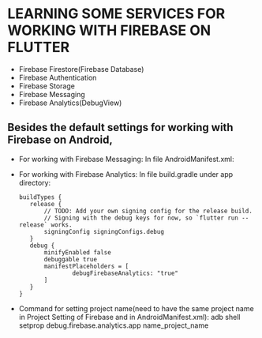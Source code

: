# LEARNING SOME SERVICES FOR WORKING WITH FIREBASE ON FLUTTER #
  * Firebase Firestore(Firebase Database)
  * Firebase Authentication
  * Firebase Storage
  * Firebase Messaging
  * Firebase Analytics(DebugView)

## Besides the default settings for working with Firebase on Android, 
  * For working with Firebase Messaging: In file AndroidManifest.xml:
            <intent-filter>
                <action android:name="FLUTTER_NOTIFICATION_CLICK" />
                <category android:name="android.intent.category.DEFAULT" />
            </intent-filter>

  * For working with Firebase Analytics: In file build.gradle under app directory:
     ```
     buildTypes {
        release {
            // TODO: Add your own signing config for the release build.
            // Signing with the debug keys for now, so `flutter run --release` works.
            signingConfig signingConfigs.debug
        }
        debug {
            minifyEnabled false
            debuggable true
            manifestPlaceholders = [
                    debugFirebaseAnalytics: "true"
            ]
        }
    }
    ```
  
  * Command for setting project name(need to have the same project name in Project Setting of Firebase and in AndroidManifest.xml):
  adb shell setprop debug.firebase.analytics.app name_project_name

